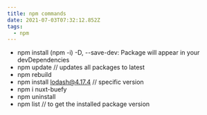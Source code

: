 ```yaml
---
title: npm commands
date: 2021-07-03T07:32:12.852Z
tags:
  - npm
---
```

* npm install (npm -i) \-D, --save-dev: Package will appear in your devDependencies
* npm update // updates all packages to latest
* npm rebuild <package>
* npm install lodash@4.17.4 // specific version
* npm i nuxt-buefy
* npm uninstall <package>
* npm list <package> // to get the installed package version